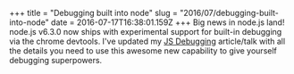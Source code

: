 +++
title = "Debugging built into node"
slug = "2016/07/debugging-built-into-node"
date = 2016-07-17T16:38:01.159Z
+++
Big news in node.js land! node.js v6.3.0 now ships with experimental support for built-in debugging via the chrome devtools. I've updated my [JS Debugging](/js-debug) article/talk with all the details you need to use this awesome new capability to give yourself debugging superpowers.
